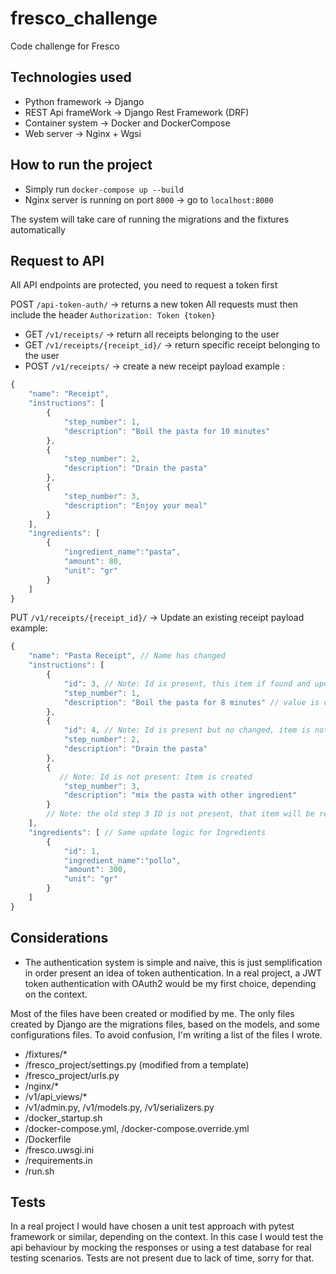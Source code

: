 # fresco_challenge
Code challenge for Fresco

## Technologies used

* Python framework -> Django
* REST Api frameWork -> Django Rest Framework (DRF)
* Container system -> Docker and DockerCompose
* Web server -> Nginx + Wgsi

## How to run the project

* Simply run `docker-compose up --build`
* Nginx server is running on port `8000` -> go to `localhost:8000`

The system will take care of running the migrations and the fixtures automatically

## Request to API

All API endpoints are protected, you need to request a token first

POST `/api-token-auth/` -> returns a new token
All requests must then include the header `Authorization: Token {token}`

- GET `/v1/receipts/` -> return all receipts belonging to the user
- GET `/v1/receipts/{receipt_id}/` -> return specific receipt belonging to the user
- POST `/v1/receipts/` -> create a new receipt
payload example :

```javascript
{
    "name": "Receipt",
    "instructions": [
        {
            "step_number": 1,
            "description": "Boil the pasta for 10 minutes"
        },
        {
            "step_number": 2,
            "description": "Drain the pasta"
        },
        {
            "step_number": 3,
            "description": "Enjoy your meal"
        }
    ],
    "ingredients": [
        {
            "ingredient_name":"pasta",
            "amount": 80,
            "unit": "gr"
        }
    ]
}
```

PUT `/v1/receipts/{receipt_id}/` -> Update an existing receipt
payload example:
```javascript
{
    "name": "Pasta Receipt", // Name has changed
    "instructions": [
        {
            "id": 3, // Note: Id is present, this item if found and updated
            "step_number": 1,
            "description": "Boil the pasta for 8 minutes" // value is changed
        },
        {
            "id": 4, // Note: Id is present but no changed, item is not updated
            "step_number": 2,
            "description": "Drain the pasta"
        },
        {
           // Note: Id is not present: Item is created
            "step_number": 3,
            "description": "mix the pasta with other ingredient"
        }
        // Note: the old step 3 ID is not present, that item will be removed
    ],
    "ingredients": [ // Same update logic for Ingredients
        {
            "id": 1,
            "ingredient_name":"pollo",
            "amount": 300,
            "unit": "gr"
        }
    ]
}
```

## Considerations

- The authentication system is simple and naive, this is just semplification in order present an idea of token authentication. In a real project, a JWT token authentication with OAuth2 would be my first choice, depending on the context.

Most of the files have been created or modified by me.
The only files created by Django are the migrations files, based on the models, and some configurations files.
To avoid confusion, I'm writing a list of the files I wrote.

* /fixtures/*
* /fresco_project/settings.py (modified from a template)
* /fresco_project/urls.py
* /nginx/*
* /v1/api_views/*
* /v1/admin.py, /v1/models.py, /v1/serializers.py
* /docker_startup.sh
* /docker-compose.yml, /docker-compose.override.yml
* /Dockerfile
* /fresco.uwsgi.ini
* /requirements.in
* /run.sh

## Tests
In a real project I would have chosen a unit test approach with pytest framework or similar, depending on the context.
In this case I would test the api behaviour by mocking the responses or using a test database for real testing scenarios.
Tests are not present due to lack of time, sorry for that.
